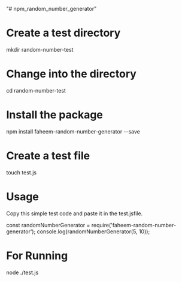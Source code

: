 "# npm_random_number_generator" 
# Create a test directory
mkdir random-number-test 
  
# Change into the directory
cd random-number-test 
# Install the package     
npm install faheem-random-number-generator --save
# Create a test file
touch test.js
# Usage
Copy this simple test code and paste it in the test.jsfile.

const randomNumberGenerator = require('faheem-random-number-generator');
console.log(randomNumberGenerator(5, 10));

# For Running

node ./test.js

